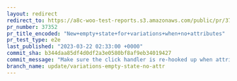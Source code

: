 ```yaml
---
layout: redirect
redirect_to: https://a8c-woo-test-reports.s3.amazonaws.com/public/pr/37352/e2e/index.html
pr_number: 37352
pr_title_encoded: "New+empty+state+for+variations+when+no+attributes"
pr_test_type: e2e
last_published: "2023-03-22 02:33:00 +0000"
commit_sha: b344daa85df4d0df2a3e0580bf8af9eb34019427
commit_message: "Make sure the click handler is re-hooked up when attributes are added"
branch_name: update/variations-empty-state-no-attr
---
```

